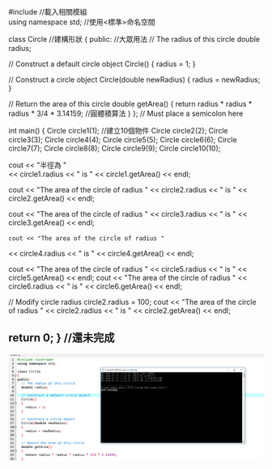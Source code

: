 #include <iostream> //載入相關模組  
using namespace std; //使用<標準>命名空間

class Circle //建構形狀
{
public: //大眾用法
  // The radius of this circle
  double radius;

  // Construct a default circle object
  Circle()
  {
    radius = 1;
  }

  // Construct a circle object
  Circle(double newRadius)
  {
    radius = newRadius;
  }

  // Return the area of this circle
  double getArea()
  {
   return radius * radius * radius * 3/4 * 3.14159; //圓體積算法
  }
};  // Must place a semicolon here

int main()
{
  Circle circle1(1);  //建立10個物件
  Circle circle2(2);
  Circle circle3(3);
  Circle circle4(4);
  Circle circle5(5);
  Circle circle6(6);
  Circle circle7(7);
  Circle circle8(8);
  Circle circle9(9);
  Circle circle10(10);

  cout << "半徑為 "  
  << circle1.radius << " is " << circle1.getArea() << endl;
  
  cout << "The area of the circle of radius "
    << circle2.radius << " is " << circle2.getArea() << endl;
    
  cout << "The area of the circle of radius "
    << circle3.radius << " is " << circle3.getArea() << endl;
    
    cout << "The area of the circle of radius "  
  << circle4.radius << " is " << circle4.getArea() << endl;
  
  cout << "The area of the circle of radius "
    << circle5.radius << " is " << circle5.getArea() << endl;
  cout << "The area of the circle of radius "
    << circle6.radius << " is " << circle6.getArea() << endl;
    
    
    
    
    
    
    

  // Modify circle radius
  circle2.radius = 100;
  cout << "The area of the circle of radius "
    << circle2.radius << " is " << circle2.getArea() << endl;

  return 0;
}
//還未完成
---

![result](picture/擷取.PNG)
